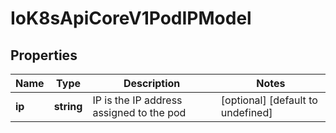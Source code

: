# IoK8sApiCoreV1PodIPModel

## Properties

Name | Type | Description | Notes
------------ | ------------- | ------------- | -------------
**ip** | **string** | IP is the IP address assigned to the pod | [optional] [default to undefined]



